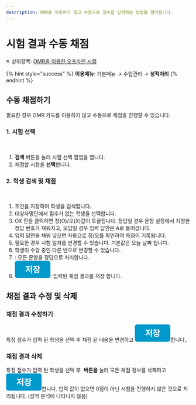 ```yaml
---
description: OMR을 이용하지 않고 수동으로 점수를 입력하는 방법을 알아봅니다.
---
```


# 시험 결과 수동 채점

↖ 상위항목: [OMR을 이용한 오프라인 시험](./)

{% hint style="success" %}
**이용메뉴**: 기본메뉴 → 수업관리 → **성적처리**
{% endhint %}

## 수동 채점하기

필요한 경우 OMR 카드를 이용하지 않고 수동으로 채점을 진행할 수 있습니다.

### 1. 시험 선택

<figure><img src="../../.gitbook/assets/시험선택.png" alt=""><figcaption></figcaption></figure>

1. **검색** 버튼을 눌러 시험 선택 팝업을 엽니다.
2. 채점할 시험을 **선택**합니다.

### 2. 학생 검색 및 채점

<figure><img src="../../.gitbook/assets/학생 선택 및 채점.png" alt=""><figcaption></figcaption></figure>

1. 조건을 지정하여 학생을 검색합니다.
2. 대상자명단에서 점수가 없는 학생을 선택합니다.
3. OX 란을 클릭하면 정(O)/오(X)값이 토글됩니다. 정답일 경우 문항 설정에서 지정한 정답 번호가 채워지고, 오답일 경우 입력 답안은 A로 들어갑니다.
4. 입력 답안을 채워 넣으면 자동으로 정/오를 확인하여 득점이 기록됩니다.
5. 필요한 경우 시험 일자를 변경할 수 있습니다. 기본값은 오늘 날짜 입니다.
6. 학생이 수강 중인 다른 반으로 변경할 수 있습니다.
7. <img src="../../.gitbook/assets/btn_만점으로.png" alt="" data-size="line">: 모든 문항을 정답으로 처리합니다.
8. <img src="../../.gitbook/assets/btn_save.png" alt="" data-size="line">: 입력된 채점 결과를 저장 합니다.

## 채점 결과 수정 및 삭제

### 채점 결과 수정하기

특정 점수가 입력 된 학생을 선택 후 채점 된 내용을 변경하고 <img src="../../.gitbook/assets/btn_save.png" alt="" data-size="line">합니다,.

### 채점 결과 삭제

특정 점수가 입력 된 학생을 선택 후 <img src="../../.gitbook/assets/btn_미입력.png" alt="" data-size="line"> **버튼을** 눌러 모든 채점 정보를 삭제하고 <img src="../../.gitbook/assets/btn_save.png" alt="" data-size="line">합니다. 입력 값이 없으면 0점이 아닌 시험을 진행하지 않은 것으로 처리됩니다. (성적 분석에 나타나지 않음)

<figure><img src="../../.gitbook/assets/미입력으로.png" alt=""><figcaption></figcaption></figure>
